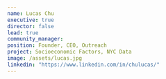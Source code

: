 ```yaml
---
name: Lucas Chu
executive: true
director: false
lead: true
community_manager:   
position: Founder, CEO, Outreach
project: Socioeconomic Factors, NYC Data
image: /assets/lucas.jpg
linkedin: "https://www.linkedin.com/in/chulucas/"
---
```

